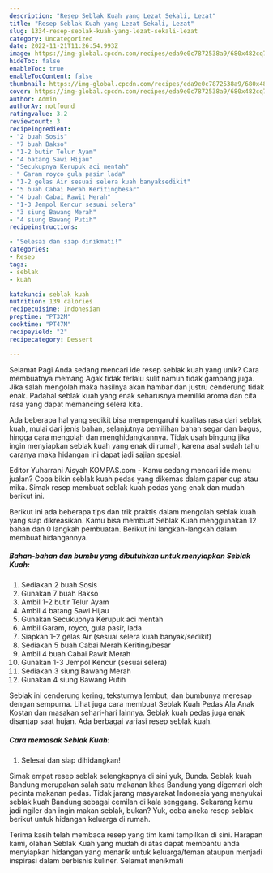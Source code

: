 ```yaml
---
description: "Resep Seblak Kuah yang Lezat Sekali, Lezat"
title: "Resep Seblak Kuah yang Lezat Sekali, Lezat"
slug: 1334-resep-seblak-kuah-yang-lezat-sekali-lezat
category: Uncategorized
date: 2022-11-21T11:26:54.993Z
image: https://img-global.cpcdn.com/recipes/eda9e0c7872538a9/680x482cq70/seblak-kuah-foto-resep-utama.jpg
hideToc: false
enableToc: true
enableTocContent: false
thumbnail: https://img-global.cpcdn.com/recipes/eda9e0c7872538a9/680x482cq70/seblak-kuah-foto-resep-utama.jpg
cover: https://img-global.cpcdn.com/recipes/eda9e0c7872538a9/680x482cq70/seblak-kuah-foto-resep-utama.jpg
author: Admin
authorAv: notfound
ratingvalue: 3.2
reviewcount: 3
recipeingredient:
- "2 buah Sosis"
- "7 buah Bakso"
- "1-2 butir Telur Ayam"
- "4 batang Sawi Hijau"
- "Secukupnya Kerupuk aci mentah"
- " Garam royco gula pasir lada"
- "1-2 gelas Air sesuai selera kuah banyaksedikit"
- "5 buah Cabai Merah Keritingbesar"
- "4 buah Cabai Rawit Merah"
- "1-3 Jempol Kencur sesuai selera"
- "3 siung Bawang Merah"
- "4 siung Bawang Putih"
recipeinstructions:

- "Selesai dan siap dinikmati!"
categories:
- Resep
tags:
- seblak
- kuah

katakunci: seblak kuah 
nutrition: 139 calories
recipecuisine: Indonesian
preptime: "PT32M"
cooktime: "PT47M"
recipeyield: "2"
recipecategory: Dessert

---
```



Selamat Pagi Anda sedang mencari ide resep seblak kuah yang unik? Cara membuatnya memang Agak tidak terlalu sulit namun tidak gampang juga. Jika salah mengolah maka hasilnya akan hambar dan justru cenderung tidak enak. Padahal seblak kuah yang enak seharusnya memiliki aroma dan cita rasa yang dapat memancing selera kita.


Ada beberapa hal yang sedikit bisa mempengaruhi kualitas rasa dari seblak kuah, mulai dari jenis bahan, selanjutnya pemilihan bahan segar dan bagus, hingga cara mengolah dan menghidangkannya. Tidak usah bingung jika ingin menyiapkan seblak kuah yang enak di rumah, karena asal sudah tahu caranya maka hidangan ini dapat jadi sajian spesial.

Editor Yuharrani Aisyah KOMPAS.com - Kamu sedang mencari ide menu jualan? Coba bikin seblak kuah pedas yang dikemas dalam paper cup atau mika. Simak resep membuat seblak kuah pedas yang enak dan mudah berikut ini.


Berikut ini ada beberapa tips dan trik praktis dalam mengolah seblak kuah yang siap dikreasikan. Kamu bisa membuat Seblak Kuah menggunakan 12 bahan dan 0 langkah pembuatan. Berikut ini langkah-langkah dalam membuat hidangannya.

<!--inarticleads1-->

##### Bahan-bahan dan bumbu yang dibutuhkan untuk menyiapkan Seblak Kuah:

1. Sediakan 2 buah Sosis
1. Gunakan 7 buah Bakso
1. Ambil 1-2 butir Telur Ayam
1. Ambil 4 batang Sawi Hijau
1. Gunakan Secukupnya Kerupuk aci mentah
1. Ambil  Garam, royco, gula pasir, lada
1. Siapkan 1-2 gelas Air (sesuai selera kuah banyak/sedikit)
1. Sediakan 5 buah Cabai Merah Keriting/besar
1. Ambil 4 buah Cabai Rawit Merah
1. Gunakan 1-3 Jempol Kencur (sesuai selera)
1. Sediakan 3 siung Bawang Merah
1. Gunakan 4 siung Bawang Putih


Seblak ini cenderung kering, teksturnya lembut, dan bumbunya meresap dengan sempurna. Lihat juga cara membuat Seblak Kuah Pedas Ala Anak Kostan dan masakan sehari-hari lainnya. Seblak kuah pedas juga enak disantap saat hujan. Ada berbagai variasi resep seblak kuah. 

<!--inarticleads2-->

##### Cara memasak Seblak Kuah:


1. Selesai dan siap dihidangkan!

Simak empat resep seblak selengkapnya di sini yuk, Bunda. Seblak kuah Bandung merupakan salah satu makanan khas Bandung yang digemari oleh pecinta makanan pedas. Tidak jarang masyarakat Indonesia yang menyukai seblak kuah Bandung sebagai cemilan di kala senggang. Sekarang kamu jadi ngiler dan ingin makan seblak, bukan? Yuk, coba aneka resep seblak berikut untuk hidangan keluarga di rumah. 

Terima kasih telah membaca resep yang tim kami tampilkan di sini. Harapan kami, olahan Seblak Kuah yang mudah di atas dapat membantu anda menyiapkan hidangan yang menarik untuk keluarga/teman ataupun menjadi inspirasi dalam berbisnis kuliner. Selamat menikmati
